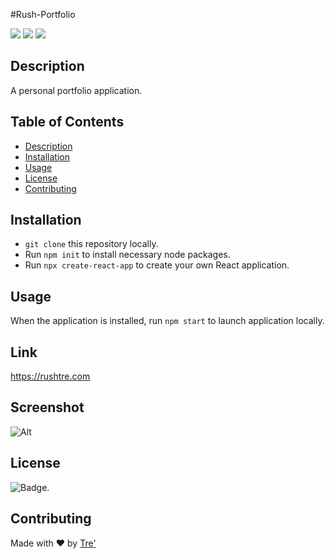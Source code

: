 #Rush-Portfolio

<p>
    <img src="https://img.shields.io/github/repo-size/rush0218/trerush-portfolio" />
    <img src="https://img.shields.io/github/languages/top/rush0218/trerush-portfolio"  />
    <img src="https://img.shields.io/github/last-commit/rush0218/trerush-portfolio" />
</p>


## Description
A personal portfolio application. 

## Table of Contents

- [Description](#description)
- [Installation](#installation)
- [Usage](#usage)
- [License](#license)
- [Contributing](#contributing)


## Installation 

- `git clone` this repository locally. 
- Run `npm init` to install necessary node packages. 
- Run `npx create-react-app` to create your own React application. 


## Usage 

When the application is installed, run `npm start` to launch application locally. 

## Link
https://rushtre.com

## Screenshot
![Alt](src/assets/react-screenshot.png)

## License

![Badge](https://img.shields.io/badge/license-MIT-green). 

## Contributing

Made with ❤️ by [Tre'](https://github.com/Rush0218) 